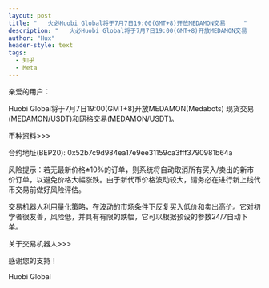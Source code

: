 ```yaml
---
layout: post
title: "   火必Huobi Global将于7月7日19:00(GMT+8)开放MEDAMON交易     "
description: "   火必Huobi Global将于7月7日19:00(GMT+8)开放MEDAMON交易     "
author: "Hux"
header-style: text
tags:
  - 知乎
  - Meta
---
```


亲爱的用户：

Huobi Global将于7月7日19:00(GMT+8)开放MEDAMON(Medabots) 现货交易(MEDAMON/USDT)和网格交易(MEDAMON/USDT)。

币种资料>>>

合约地址(BEP20): 0x52b7c9d984ea17e9ee31159ca3fff3790981b64a 

风险提示：若无最新价格±10%的订单，则系统将自动取消所有买入/卖出的新市价订单，以避免价格大幅涨跌。由于新代币价格波动较大，请务必在进行新上线代币交易前做好风险评估。

交易机器人利用量化策略，在波动的市场条件下反复买入低价和卖出高价。它对初学者很友善，风险低，并具有有限的跌幅，它可以根据预设的参数24/7自动下单。

关于交易机器人>>>

感谢您的支持！

 

Huobi Global 
